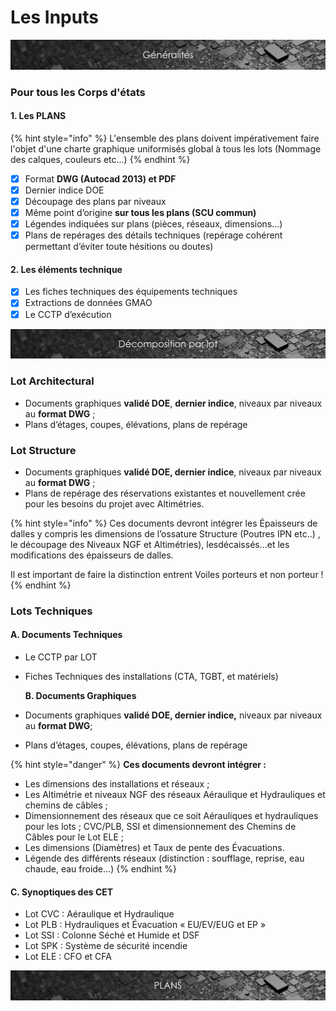 # Les Inputs

![](../.gitbook/assets/generalites.png)

### Pour tous les Corps d'états

#### 1. Les PLANS

{% hint style="info" %}
L'ensemble des plans doivent impérativement faire l'objet d'une charte graphique uniformisés global à tous les lots \(Nommage des calques, couleurs etc…\)
{% endhint %}

* [x] Format **DWG \(Autocad 2013\) et PDF**
* [x] Dernier indice DOE
* [x] Découpage des plans par niveaux
* [x] Même point d’origine **sur tous les plans \(SCU commun\)**
* [x] Légendes indiquées sur plans \(pièces, réseaux, dimensions…\)
* [x] Plans de repérages des détails techniques \(repérage cohérent permettant d’éviter toute hésitions ou doutes\)

#### 2. Les éléments technique

* [x] Les fiches techniques des équipements techniques
* [x] Extractions de données GMAO
* [x] Le CCTP d’exécution

![](../.gitbook/assets/decomposition-par-lot.png)

### **Lot Architectural**

* Documents graphiques **validé DOE**, **dernier indice**, niveaux par niveaux au **format DWG** ;
* Plans d’étages, coupes, élévations, plans de repérage

### **Lot Structure**

* Documents graphiques **validé DOE, dernier indice**, niveaux par niveaux au **format DWG** ;
* Plans de repérage des réservations existantes et nouvellement crée pour les besoins du projet avec Altimétries.

{% hint style="info" %}
Ces documents devront intégrer les Épaisseurs de dalles y compris les dimensions de l’ossature Structure \(Poutres IPN etc..\) , le découpage des Niveaux NGF et Altimétries\), lesdécaissés…et les modifications des épaisseurs de dalles.

Il est important de faire la distinction entrent Voiles porteurs et non porteur !
{% endhint %}

### **Lots Techniques**

####    **A. Documents Techniques**

* Le CCTP par LOT
* Fiches Techniques des installations \(CTA, TGBT, et matériels\)

    **B. Documents Graphiques**

* Documents graphiques **validé DOE, dernier indice,** niveaux par niveaux au **format DWG**;
* Plans d’étages, coupes, élévations, plans de repérage

{% hint style="danger" %}
**Ces documents devront intégrer :**

* Les dimensions des installations et réseaux ;
* Les Altimétrie et niveaux NGF des réseaux Aéraulique et Hydrauliques et chemins de câbles ;
* Dimensionnement des réseaux que ce soit Aérauliques et hydrauliques pour les lots ; CVC/PLB, SSI et dimensionnement des Chemins de Câbles pour le Lot ELE ;
* Les dimensions \(Diamètres\) et Taux de pente des Évacuations.
* Légende des différents réseaux \(distinction : soufflage, reprise, eau chaude, eau froide…\)
{% endhint %}

#### **C. Synoptiques des CET** 

* Lot CVC : Aéraulique et Hydraulique
* Lot PLB : Hydrauliques et Évacuation « EU/EV/EUG et EP »
* Lot SSI : Colonne Séché et Humide et DSF
* Lot SPK : Système de sécurité incendie
* Lot ELE : CFO et CFA



![](../.gitbook/assets/plans.png)




